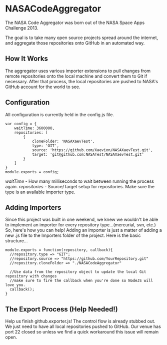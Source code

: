NASACodeAggregator
==================

The NASA Code Aggregator was born out of the NASA Space Apps Challenge 2013.  

The goal is to take many open source projects spread around the internet, and  aggregate those repositories onto GitHub in an automated way.

How It Works
------------
The aggregator uses various importer extensions to pull changes from remote repositories onto the local machine and convert them to Git if necessary.  After that process, the local repositories are pushed to NASA's GitHub account for the world to see. 

Configuration
-------------
All configuration is currently held in the config.js file.  
    
    var config = {
        waitTime: 3600000,
        repositories: [
            {
                cloneFolder: 'NASAXaevTest',
                type: 'GIT',
                source: 'https://github.com/Xaevion/NASAXaevTest.git',
                target: 'git@github.com:NASATest/NASAXaevTest.git'
            }
        ]
    }
    module.exports = config;

*waitTime* - How many milliseconds to wait between running the process again.
*repositories* - Source/Target setup for repositories.  Make sure the type is an available importer type. 

Adding Importers
----------------
Since this project was built in one weekend, we knew we wouldn't be able to implement an importer for every repository type...(mercurial, svn, etc.)  So, here's how you can help!  Adding an importer is just a matter of adding a new .js file to the Importers folder of the project.  Here is the basic structure...
    
    module.exports = function(repository, callback){
      //repository.type => "GIT";    
      //repository.source => "https://github.com/YourRepository.git"
      //repository.cloneFolder => "./NASACodeAggregator"
      
      //Use data from the repository object to update the local Git repository with changes
      //make sure to fire the callback when you're done so NodeJS will love you.  
      callback();
    }

The Export Process (Help Needed!)
---------------------------------
Help us finish github.exporter.js!  The control flow is already stubbed out.  We just need to have all local repositories pushed to GitHub.  Our venue has port 22 closed so unless we find a quick workaround this issue will remain open.    
